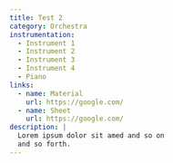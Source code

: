 ```yaml
---
title: Test 2
category: Orchestra
instrumentation:
  - Instrument 1
  - Instrument 2
  - Instrument 3
  - Instrument 4
  - Piano
links:
  - name: Material
    url: https://google.com/
  - name: Sheet
    url: https://google.com/
description: |
  Lorem ipsum dolor sit amed and so on
  and so forth.
---
```

